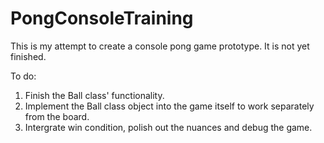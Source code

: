 # PongConsoleTraining
 
This is my attempt to create a console pong game prototype. It is not yet finished.

To do:
1. Finish the Ball class' functionality.
2. Implement the Ball class object into the game itself to work separately from the board.
3. Intergrate win condition, polish out the nuances and debug the game.
